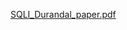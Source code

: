 [SQLI_Durandal_paper.pdf](https://github.com/Dur4ndal/Durandal_Papers/files/8319732/SQLI_Durandal_paper.pdf)
